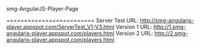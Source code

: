 smg-AngularJS-Player-Page

=========================
Server Test URL:
http://smg-angularjs-player.appspot.com/ServerTest_V1-V3.html
Version 1 URL:
http://1.smg-angularjs-player.appspot.com/players.html
Version 2 URL:
http://2.smg-angularjs-player.appspot.com/players.html

